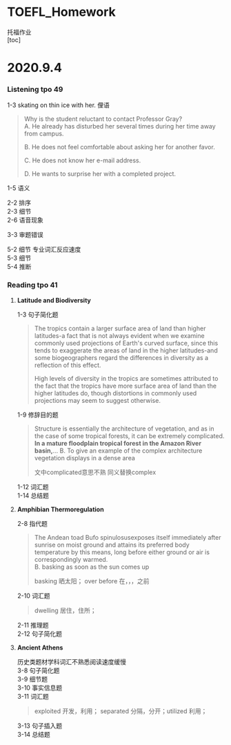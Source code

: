 # TOEFL_Homework
托福作业  
[toc]  
# 2020.9.4
### Listening tpo 49 
1-3 skating on thin ice with her. 俚语  

>Why is the student reluctant to contact Professor Gray?  
>A. He already has disturbed her several times during her time away from campus.
>
>B. He does not feel comfortable about asking her for another favor.
>  
>C. He does not know her e-mail address.
>
>D. He wants to surprise her with a completed project.  

1-5 语义  

2-2 排序  
2-3 细节   
2-6 语音现象  

3-3 审题错误  

5-2 细节 专业词汇反应速度  
5-3 细节  
5-4 推断  

### Reading tpo 41  
1. **Latitude and Biodiversity**  

    1-3 句子简化题  
    >The tropics contain a larger surface area of land than higher latitudes-a fact that is not always evident when we examine commonly used projections of Earth's curved surface, since this tends to exaggerate the areas of land in the higher latitudes-and some biogeographers regard the differences in diversity as a reflection of this effect.  
    >
    >High levels of diversity in the tropics are sometimes attributed to the fact that the tropics have more surface area of land than the higher latitudes do, though distortions in commonly used projections may seem to suggest otherwise.  

    1-9 修辞目的题  
    >Structure is essentially the architecture of vegetation, and as in the case of some tropical forests, it can be extremely complicated. **In a mature floodplain tropical forest in the Amazon River basin,**...
    >B. To give an example of the complex architecture vegetation displays in a dense area      
    >
    >文中complicated意思不熟 同义替换complex

    1-12 词汇题  
    1-14 总结题  

2. **Amphibian Thermoregulation**  

    2-8 指代题  
    >The Andean toad Bufo spinulosusexposes itself immediately after sunrise on moist ground and attains its preferred body temperature by this means, long before either ground or air is correspondingly warmed.  
    >B. basking as soon as the sun comes up  
    >  
    >basking 晒太阳； over before 在，，，之前

    2-10 词汇题
    >dwelling 居住，住所；
    
    2-11 推理题  
    2-12 句子简化题  

3. **Ancient Athens**  
    
    历史类题材学科词汇不熟悉阅读速度缓慢  
    3-8 句子简化题    
    3-9 细节题   
    3-10 事实信息题    
    3-11 词汇题 
    > exploited 开发，利用； separated 分隔，分开；utilized 利用；
    
    3-13 句子插入题  
    3-14 总结题  

 
